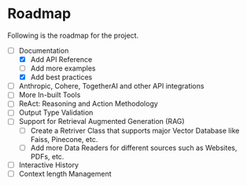 # Roadmap

Following is the roadmap for the project.

- [ ] Documentation
    - [X] Add API Reference
    - [ ] Add more examples
    - [X] Add best practices
- [ ] Anthropic, Cohere, TogetherAI and other API integrations
- [ ] More In-built Tools
- [ ] ReAct: Reasoning and Action Methodology
- [ ] Output Type Validation
- [ ] Support for Retrieval Augmented Generation (RAG)
    - [ ] Create a Retriver Class that supports major Vector Database like Faiss, Pinecone, etc.
    - [ ] Add more Data Readers for different sources such as Websites, PDFs, etc.
- [ ] Interactive History
- [ ] Context length Management
